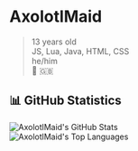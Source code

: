 # AxolotlMaid

> 13 years old<br>
> JS, Lua, Java, HTML, CSS<br>
> he/him<br>
> :scotland: :gb: <br>

## 📊 GitHub Statistics
![AxolotlMaid's GitHub Stats](https://github-readme-stats.vercel.app/api?username=axolotlmaid&show_icons=true&theme=dracula)
<br/>
![AxolotlMaid's Top Languages](https://github-readme-stats.vercel.app/api/top-langs/?username=axolotlmaid&hide_border=false&include_all_commits=true&count_private=false&layout=compact&theme=dracula)
